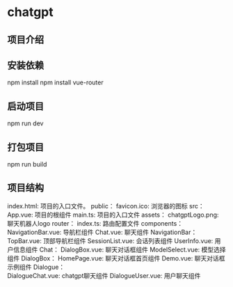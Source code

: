 # chatgpt

## 项目介绍

## 安装依赖

npm install
npm install vue-router

## 启动项目

npm run dev

## 打包项目

npm run build

## 项目结构

index.html: 项目的入口文件。
public：
    favicon.ico: 浏览器的图标
src：
    App.vue: 项目的根组件
    main.ts: 项目的入口文件
    assets：
        chatgptLogo.png: 聊天机器人logo
    router：
        index.ts: 路由配置文件
    components：
        NavigationBar.vue: 导航栏组件
        Chat.vue: 聊天组件
        NavigationBar：
            TopBar.vue: 顶部导航栏组件
            SessionList.vue: 会话列表组件
            UserInfo.vue: 用户信息组件
        Chat：
            DialogBox.vue: 聊天对话框组件
            ModelSelect.vue: 模型选择组件
            DialogBox：
                HomePage.vue: 聊天对话框首页组件
                Demo.vue: 聊天对话框示例组件
                Dialogue：  
                    DialogueChat.vue: chatgpt聊天组件
                    DialogueUser.vue: 用户聊天组件